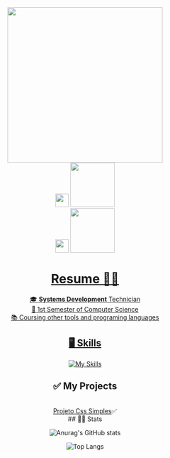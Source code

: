 
<div id="content" align="center">
  <div id="header" align="center">
    <img src="https://i.gifer.com/WOKs.gif" width="350">
 </div>
    <div id="contacts">
<img src="https://cdn-icons-png.flaticon.com/512/174/174857.png" width="30">
      <a href="https://www.linkedin.com/in/igor-gonçalves-camillo-932039332/">
        <img src="https://img.shields.io/badge/LindkedIn-blue" width="100">
      </a><br>
<img src="https://upload.wikimedia.org/wikipedia/commons/thumb/a/a5/Instagram_icon.png/1200px-Instagram_icon.png" width="30">
<a href="https://www.instagram.com/igor.gonc.27/">
        <img src="https://img.shields.io/badge/Instagram-e106c4" width="100">
    </div>
 



# Resume 🙋‍♂️ 
🎓 **Systems Development** Technician<br>
📖 1st Semester of Computer Science<br>
📚 Coursing other tools and programing languages

## 🖥️ Skills

[![My Skills](https://skillicons.dev/icons?i=js,html,css,php,mysql,git,vscode)](https://skillicons.dev)

## ✅ My Projects
<br>
<a href="https://github.com/Iglo450/TecBlog-Css-Simples">Projeto Css Simples</a>✅
<br>
## 👨‍💻 Stats

![Anurag's GitHub stats](https://github-readme-stats.vercel.app/api?username=Iglo450&show_icons=true&theme=radical)

![Top Langs](https://github-readme-stats.vercel.app/api/top-langs/?username=Iglo450&langs_count=8)
